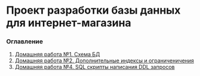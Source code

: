 # Проект разработки базы данных для интернет-магазина


### Оглавление 

1. [Домашняя работа №1. Схема БД](/homeworks/HOMEWORK_1.md)
2. [Домашняя работа №2. Дополнительные индексы и ограниченичения](/homeworks/HOMEWORK_2.md)
3. [Домашняя работа №4. SQL скрипты написания DDL запросов](/homeworks/HOMEWORK_4.md)
